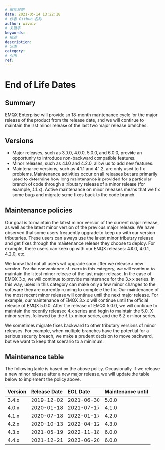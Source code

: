 ```yaml
---
# 编写日期
date: 2021-05-14 13:22:18
# 作者 Github 名称
author: wivwiv
# 关键字
keywords:
# 描述
description:
# 分类
category: 
# 引用
ref:
---
```


# End of Life Dates

## Summary

EMQX Enterprise will provide an 18-month maintenance cycle for the major release of the product from the release date, and we will continue to maintain the last minor release of the last two major release branches.

## Versions

- Major releases, such as 3.0.0, 4.0.0, 5.0.0, and 6.0.0, provide an opportunity to introduce non-backward compatible features.
- Minor releases, such as 4.1.0 and 4.2.0, allow us to add new features.
- Maintenance versions, such as 4.1.1 and 4.1.2, are only used to fix problems. Maintenance activities occur on all releases but are primarily used to determine how long maintenance is provided for a particular branch of code through a tributary release of a minor release (for example, 4.1.x). Active maintenance on minor releases means that we fix some bugs and migrate some fixes back to the code branch.

## Maintenance policies

Our goal is to maintain the latest minor version of the current major release, as well as the latest minor version of the previous major release. We have observed that some users frequently upgrade to keep up with our version tributaries. These users can always use the latest minor tributary release and get fixes through the maintenance release they choose to deploy. For example, these users can keep up with our EMQX releases: 4.0.0, 4.0.1, 4.2.0, etc.

We know that not all users will upgrade soon after we release a new version. For the convenience of users in this category, we will continue to maintain the latest minor release of the last major release. In the case of EMQX 3.x, we will continue to provide maintenance for the 3.x.x series. In this way, users in this category can make only a few minor changes to the software they are currently running to complete the fix. Our maintenance of the most recent minor release will continue until the next major release. For example, our maintenance of EMQX 3.x.x will continue until the official release of EMQX 5.0.0. After the release of EMQX 5.0.0, we will continue to maintain the recently released 4.x series and begin to maintain the 5.0. X minor series, followed by the 5.1.x minor series, and the 5.2.x minor series.

We sometimes migrate fixes backward to other tributary versions of minor releases. For example, when multiple branches have the potential for a serious security breach, we make a prudent decision to move backward, but we want to keep that scenario to a minimum.

## Maintenance table

The following table is based on the above policy. Occasionally, if we release a new minor release after a new major release,  we will update the table below to implement the policy above.

| **Version** | **Release Date** | **EOL Date** | **Maintenance until** |
| :---------- | :--------------- | :----------- | :-------------------- |
| 3.4.x       | 2019-12-02       | 2021-06-30   | 5.0.0                 |
| 4.0.x       | 2020-01-18       | 2021-07-17   | 4.1.0                 |
| 4.1.x       | 2020-07-18       | 2022-01-17   | 4.2.0                 |
| 4.2.x       | 2020-10-13       | 2022-04-12   | 4.3.0                 |
| 4.3.x       | 2021-05-19       | 2022-11-18   | 6.0.0                 |
| 4.4.x | 2021-12-21 | 2023-06-20 | 6.0.0 |
